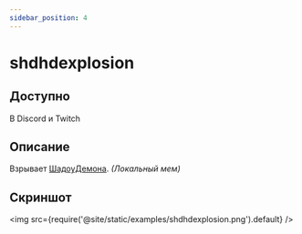 ```yaml
---
sidebar_position: 4
---
```


# shdhdexplosion

## Доступно

В Discord и Twitch

## Описание

Взрывает [ШадоуДемона](https://shadowdemonhd.carrd.co/).
*(Локальный мем)*

## Скриншот
<img src={require('@site/static/examples/shdhdexplosion.png').default} />
